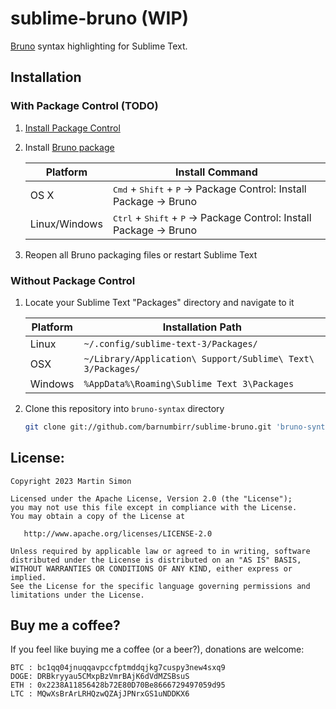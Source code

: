 # sublime-bruno (WIP)

[Bruno](https://www.usebruno.com/) syntax highlighting for Sublime Text.

## Installation

### With Package Control (TODO)

1. [Install Package Control](https://packagecontrol.io/installation)
2. Install [Bruno package](https://packagecontrol.io/packages/)

    | Platform      | Install Command                                                   |
    | --------------| ----------------------------------------------------------------- |
    | OS X          | <kbd>Cmd</kbd> + <kbd>Shift</kbd> + <kbd>P</kbd> → Package Control: Install Package → Bruno |
    | Linux/Windows | <kbd>Ctrl</kbd> + <kbd>Shift</kbd> + <kbd>P</kbd> → Package Control: Install Package → Bruno |

3. Reopen all Bruno packaging files or restart Sublime Text

### Without Package Control

1. Locate your Sublime Text "Packages" directory and navigate to it

    | Platform | Installation Path                                           |
    | -------- | ----------------------------------------------------------- |
    | Linux    | `~/.config/sublime-text-3/Packages/`                        |
    | OSX      | `~/Library/Application\ Support/Sublime\ Text\ 3/Packages/` |
    | Windows  | `%AppData%\Roaming\Sublime Text 3\Packages`                 |

2. Clone this repository into `bruno-syntax` directory

    ```bash
    git clone git://github.com/barnumbirr/sublime-bruno.git 'bruno-syntax'
    ```

## License:

```
Copyright 2023 Martin Simon

Licensed under the Apache License, Version 2.0 (the "License");
you may not use this file except in compliance with the License.
You may obtain a copy of the License at

   http://www.apache.org/licenses/LICENSE-2.0

Unless required by applicable law or agreed to in writing, software
distributed under the License is distributed on an "AS IS" BASIS,
WITHOUT WARRANTIES OR CONDITIONS OF ANY KIND, either express or implied.
See the License for the specific language governing permissions and
limitations under the License.
```

## Buy me a coffee?

If you feel like buying me a coffee (or a beer?), donations are welcome:

```
BTC : bc1qq04jnuqqavpccfptmddqjkg7cuspy3new4sxq9
DOGE: DRBkryyau5CMxpBzVmrBAjK6dVdMZSBsuS
ETH : 0x2238A11856428b72E80D70Be8666729497059d95
LTC : MQwXsBrArLRHQzwQZAjJPNrxGS1uNDDKX6
```
